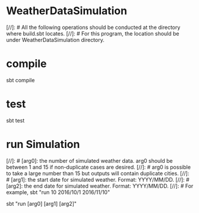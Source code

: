 # WeatherDataSimulation

[//]: # All the following operations should be conducted at the directory where build.sbt locates. 
[//]: # For this program, the location should be under WeatherDataSimulation directory.  

# compile

sbt compile

# test

sbt test

# run Simulation
[//]: # [arg0]: the number of simulated weather data. arg0 should be between 1 and 15 if non-duplicate cases are desired. 
[//]: #         arg0 is possible to take a large number than 15 but outputs will contain duplicate cities.
[//]: # [arg1]: the start date for simulated weather. Format: YYYY/MM/DD.
[//]: # [arg2]: the end date for simulated weather. Format: YYYY/MM/DD.
[//]: # For example, sbt "run 10 2016/10/1 2016/11/10"

sbt "run [arg0] [arg1] [arg2]"  

